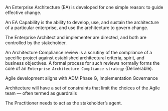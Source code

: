 An Enterprise Architecture (EA) is developed for one simple reason: to guide effective change.

An EA Capability is the ability to develop, use, and sustain the architecture of a particular enterprise, and use the architecture to govern change.

The Enterprise Architect and implementer are directed, and both are controlled by the stakeholder.

An Architecture Compliance review is a scrutiny of the compliance of a specific project against established architectural criteria, spirit, and business objectives. A formal process for such reviews normally forms the core of an `Enterprise Architecture Compliance strategy` (Deliverable).

Agile development aligns with ADM Phase G, Implementation Governance

Architecture will have a set of constraints that limit the choices of the Agile team — often termed as guardrails

The Practitioner needs to act as the stakeholder’s agent.
